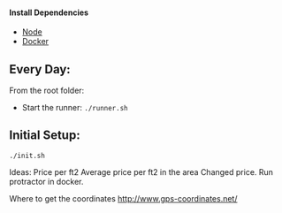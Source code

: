 #### Install Dependencies
* [Node](https://nodejs.org/en/download/)
* [Docker](https://www.docker.com/)

## Every Day:
From the root folder:

* Start the runner:
```./runner.sh```

## Initial Setup:
```./init.sh```

Ideas:
Price per ft2
Average price per ft2 in the area
Changed price.
Run protractor in docker.


Where to get the coordinates
http://www.gps-coordinates.net/
